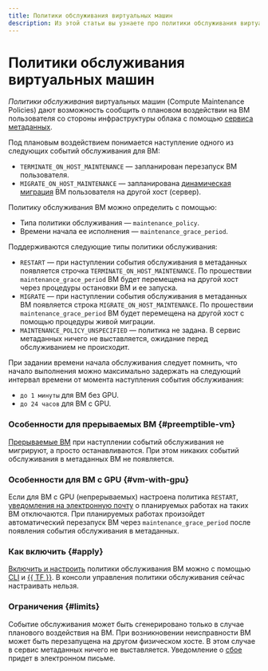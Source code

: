 ```yaml
---
title: Политики обслуживания виртуальных машин
description: Из этой статьи вы узнаете про политики обслуживания виртуальных машин.
---
```


# Политики обслуживания виртуальных машин


*Политики обслуживания* виртуальных машин (Compute Maintenance Policies) дают возможность сообщить о плановом воздействии на ВМ пользователя со стороны инфраструктуры облака с помощью [сервиса метаданных](vm-metadata.md).

Под плановым воздействием понимается наступление одного из следующих событий обслуживания для ВМ:

* `TERMINATE_ON_HOST_MAINTENANCE` — запланирован перезапуск ВМ пользователя.
* `MIGRATE_ON_HOST_MAINTENANCE` — запланирована [динамическая миграция](live-migration.md) ВМ пользователя на другой хост (сервер).

Политику обслуживания ВМ можно определить c помощью:

* Типа политики обслуживания — `maintenance_policy`.
* Времени начала ее исполнения — `maintenance_grace_period`.

Поддерживаются следующие типы политики обслуживания:

* `RESTART` — при наступлении события обслуживания в метаданных появляется строчка `TERMINATE_ON_HOST_MAINTENANCE`. По прошествии `maintenance_grace_period` ВМ будет перемещена на другой хост через процедуры остановки ВМ и ее запуска.
* `MIGRATE` — при наступлении события обслуживания в метаданных ВМ появляется строка `MIGRATE_ON_HOST_MAINTENANCE`. По прошествии `maintenance_grace_period` ВМ будет перемещена на другой хост с помощью процедуры живой миграции.
* `MAINTENANCE_POLICY_UNSPECIFIED` — политика не задана. В сервис метаданных ничего не выставляется, ожидание перед обслуживанием не происходит.

При задании времени начала обслуживания следует помнить, что начало выполнения можно максимально задержать на следующий интервал времени от момента наступления события обслуживания:

* `до 1 минуты` для ВМ без GPU.
* `до 24 часов` для ВМ с GPU.

### Особенности для прерываемых ВМ {#preemptible-vm}

[Прерываемые ВМ](preemptible-vm.md) при наступлении событий обслуживания не мигрируют, а просто останавливаются. При этом никаких событий обслуживания в метаданных ВМ не появляется.

### Особенности для ВМ с GPU {#vm-with-gpu}

Если для ВМ с GPU (непрерываемых) настроена политика `RESTART`, [уведомления на электронную почту](../../resource-manager/concepts/notify.md#technical) о планируемых работах на таких ВМ отключаются. При планируемых работах произойдет автоматический перезапуск ВМ через `maintenance_grace_period` после появления события обслуживания в метаданных.

### Как включить {#apply}

[Включить и настроить](../operations/vm-control/vm-update-policies.md) политики обслуживания ВМ можно с помощью [CLI](../../cli/index.yaml) и [{{ TF }}](../../tutorials/infrastructure-management/terraform-quickstart.md). В консоли управления политики обслуживания сейчас настраивать нельзя.

### Ограничения {#limits}

Событие обслуживания может быть сгенерировано только в случае планового воздействия на ВМ. При возникновении неисправности ВМ может быть перезапущена на другом физическом хосте. В этом случае в сервис метаданных ничего не выставляется. Уведомление о [сбое](../../resource-manager/concepts/notify.md#infra) придет в электронном письме.
